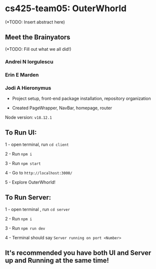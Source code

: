 # cs425-team05: OuterWhorld

(*TODO: Insert abstract here)

## Meet the Brainyators

(*TODO: Fill out what we all did!)

### Andrei N Iorgulescu

### Erin E Marden

### Jodi A Hieronymus
- Project setup, front-end package installation, repository organization

- Created PageWrapper, NavBar, homepage, router

Node version: `v18.12.1`

## To Run UI:
1 - open terminal, run `cd client`

2 - Run `npm i`

3 - Run `npm start`

4 - Go to `http://localhost:3000/`

5 - Explore OuterWhorld!

## To Run Server:
1 - open terminal , run `cd server`

2 - Run `npm i`

3 - Run `npm run dev`

4 - Terminal should say `Server running on port <Number>`

## It's recommended you have both UI and Server up and Running at the same time!  
